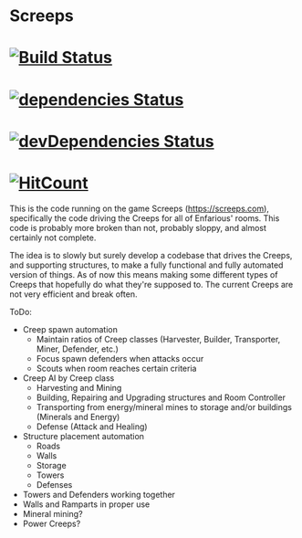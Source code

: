 # Screeps
# [![Build Status](https://travis-ci.com/enfarious/Screeps.svg?branch=master)](https://travis-ci.com/enfarious/Screeps)
# [![dependencies Status](https://david-dm.org/enfarious/screeps/status.svg)](https://david-dm.org/enfarious/screeps)
# [![devDependencies Status](https://david-dm.org/enfarious/screeps/dev-status.svg)](https://david-dm.org/enfarious/screeps?type=dev)
# [![HitCount](http://hits.dwyl.io/enfarious/screeps.svg)](http://hits.dwyl.io/enfarious/screeps)

This is the code running on the game Screeps (https://screeps.com), specifically the code driving the Creeps for all of Enfarious' rooms. 
This code is probably more broken than not, probably sloppy, and almost certainly not complete.<br />

The idea is to slowly but surely develop a codebase that drives the Creeps, and supporting structures, to make a fully functional and fully automated version of things. As of now this means making some different types of Creeps that hopefully do what they're supposed to. 
The current Creeps are not very efficient and break often.<br />

ToDo:<br />
* Creep spawn automation
  * Maintain ratios of Creep classes (Harvester, Builder, Transporter, Miner, Defender, etc.)
  * Focus spawn defenders when attacks occur
  * Scouts when room reaches certain criteria
* Creep AI by Creep class
  * Harvesting and Mining
  * Building, Repairing and Upgrading structures and Room Controller
  * Transporting from energy/mineral mines to storage and/or buildings (Minerals and Energy)
  * Defense (Attack and Healing)
* Structure placement automation
  * Roads
  * Walls
  * Storage
  * Towers
  * Defenses
* Towers and Defenders working together
* Walls and Ramparts in proper use
* Mineral mining?
* Power Creeps?
